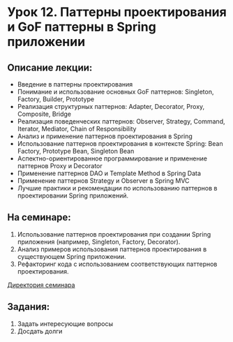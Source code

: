 # Урок 12. Паттерны проектирования и GoF паттерны в Spring приложении

## Описание лекции:

- Введение в паттерны проектирования
- Понимание и использование основных GoF паттернов: Singleton, Factory, Builder, Prototype
- Реализация структурных паттернов: Adapter, Decorator, Proxy, Composite, Bridge
- Реализация поведенческих паттернов: Observer, Strategy, Command, Iterator, Mediator, Chain of Responsibility
- Анализ и применение паттернов проектирования в Spring
- Использование паттернов проектирования в контексте Spring: Bean Factory, Prototype Bean, Singleton Bean
- Аспектно-ориентированное программирование и применение паттернов Proxy и Decorator
- Применение паттернов DAO и Template Method в Spring Data
- Применение паттернов Strategy и Observer в Spring MVC
- Лучшие практики и рекомендации по использованию паттернов в проектировании Spring приложений.

## На семинаре:

1. Использование паттернов проектирования при создании Spring приложения (например, Singleton, Factory, Decorator).
2. Анализ примеров использования паттернов проектирования в существующем Spring приложении.
3. Рефакторинг кода с использованием соответствующих паттернов проектирования.

[Директория семинара](https://github.com/MikhailAkulov/Spring_Framework/tree/main/Examples/Example_12/Seminar)

## Задания:

1. Задать интересующие вопросы
2. Досдать долги